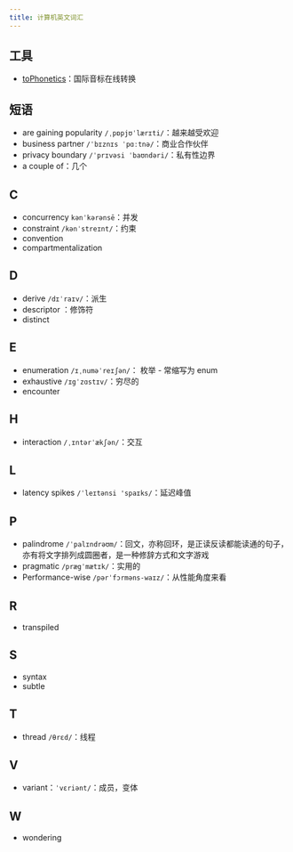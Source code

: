 ```yaml
---
title: 计算机英文词汇
---
```


## 工具

- [toPhonetics](https://tophonetics.com/zh/)：国际音标在线转换

## 短语

- are gaining popularity `/ˌpɒpjʊˈlærɪti/`：越来越受欢迎
- business partner `/ˈbɪznɪs ˈpɑːtnə/`：商业合作伙伴
- privacy boundary `/ˈprɪvəsi ˈbaʊndəri/`：私有性边界
- a couple of：几个

## C

- concurrency `kənˈkərənsē`：并发
- constraint `/kənˈstreɪnt/`：约束
- convention
- compartmentalization

## D

- derive `/dɪˈraɪv/`：派生
- descriptor ：修饰符
- distinct

## E

- enumeration `/ɪˌnuməˈreɪʃən/`： 枚举 - 常缩写为 enum
- exhaustive `/ɪgˈzɑstɪv/`：穷尽的
- encounter

## H

- interaction `/ˌɪntərˈækʃən/`：交互

## L

- latency spikes `/ˈleɪtənsi 'spaɪks/`：延迟峰值

## P

- palindrome `/ˈpalɪndrəʊm/`：回文，亦称回环，是正读反读都能读通的句子，亦有将文字排列成圆圈者，是一种修辞方式和文字游戏
- pragmatic `/prægˈmætɪk/`：实用的
- Performance-wise `/pərˈfɔrməns-waɪz/`：从性能角度来看

## R

- transpiled

## S

- syntax
- subtle

## T

- thread `/θrɛd/`：线程

## V

- variant：`ˈvɛriənt/`：成员，变体

## W

- wondering
